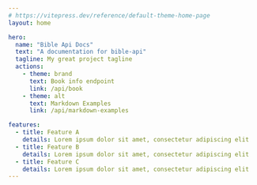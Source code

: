 ```yaml
---
# https://vitepress.dev/reference/default-theme-home-page
layout: home

hero:
  name: "Bible Api Docs"
  text: "A documentation for bible-api"
  tagline: My great project tagline
  actions:
    - theme: brand
      text: Book info endpoint
      link: /api/book
    - theme: alt
      text: Markdown Examples
      link: /api/markdown-examples

features:
  - title: Feature A
    details: Lorem ipsum dolor sit amet, consectetur adipiscing elit
  - title: Feature B
    details: Lorem ipsum dolor sit amet, consectetur adipiscing elit
  - title: Feature C
    details: Lorem ipsum dolor sit amet, consectetur adipiscing elit
---
```


